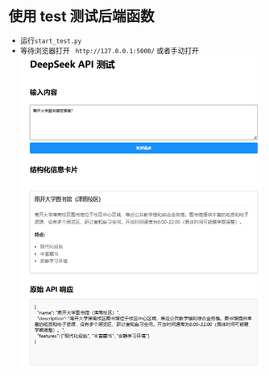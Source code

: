 # 使用 test 测试后端函数
- 运行``start_test.py``
- 等待浏览器打开 ` http://127.0.0.1:5000/` 或者手动打开
  ![](imgs/image.png)
